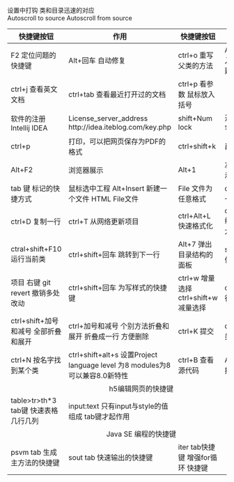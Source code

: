 设置中打钩  类和目录迅速的对应<br>
Autoscroll to source
Autoscroll from source
<table>
<thead>
<tr>
    <th>快捷键按钮</th>
    <th>作用</th>
    <th>快捷键按钮</th>
    <th>作用</th>
</tr>
</thead>
<tbody>
<tr>
    <td> F2 定位问题的快捷键</td>
    <td>Alt+回车 自动修复</td>
    <td>ctrl+o 重写父类的方法</td>
    <td>Alt+Insert 引入构造器或新建</td>
</tr>

<tr>
    <td> ctrl+j 查看英文文档</td>
    <td>ctrl+tab 查看最近打开过的文档</td>
    <td>ctrl+p 看参数 鼠标放入括号</td>
</tr>

<tr>
    <td> 软件的注册 Intellij IDEA</td>
    <td>   License_server_address http://idea.iteblog.com/key.php </td>
    <td>  shift+Num lock </td>
    <td>   开启和关闭数字小键盘</td>
</tr>
<tr>
    <td>  ctrl+p   </td>
    <td> 打印，可以把网页保存为PDF的格式 </td>
    <td> ctrl+shift+k </td>
    <td>  再次提交</td>
</tr>

<tr>
    <td> Alt+F2  </td>
    <td>  浏览器展示</td>
    <td> Alt+1</td>
    <td> 左边目录的显示和隐藏 </td>
</tr>
<tr>
    <td> tab 键 标记的快捷方式 </td>
    <td> 鼠标选中工程 Alt+Insert 新建一个文件 HTML File文件 </td>
    <td>   File 文件为任意格式</td>
    <td>  directory 建立一个路径 </td>
</tr>
<tr>
    <td>   ctrl+D 复制一行  </td>
    <td> ctrl+T 从网络更新项目 </td>
    <td>  ctrl+Alt+L 快速格式化</td>
    <td>ctrl+shift+F12 编辑窗口的最大化 </td>
</tr>
<tr>
    <td> ctral+shift+F10 运行当前类 </td>
    <td>  ctrl+shift+回车 跳转到下一行 </td>
    <td> Alt+7 弹出目录结构的面板</td>
    <td>  shift+F6 改文件名 </td>
</tr>
<tr>
    <td> 项目 右键 git revert 撤销多处改动  </td>
    <td>   ctrl+shift+回车 为写样式的快捷键 </td>
    <td>  ctrl+w 增量选择 ctrl+shift+w 减量选择</td>
    <td>    ctrl+x 删除一行</td>
</tr>
<tr>
    <td>  ctrl+shift+加号和减号 全部折叠和展开 </td>
    <td> ctrl+加号和减号 个别方法折叠和展开 折叠成一行 方便删除 </td>
    <td> ctrl+K 提交</td>
    <td>  ctrl+F12 弹出类的结构 </td>
</tr>

<tr>
    <td>ctrl+N 按名字找到某个类</td>
    <td>ctrl+shift+alt+s 设置Project language level 为8 modules为8 可以兼容8.0新特性</td>
    <td> ctrl+B 查看源代码</td>
    <td>  Alt+tab 窗口切换软件 </td>
</tr>
<tr>
    <td colspan="4" style="text-align: center"> h5编辑网页的快捷键 </td>
</tr>
<tr>
    <td>  table>tr>th*3 tab键 快速表格几行几列 </td>
    <td>  input:text 只有input与style的值组成 tab键才起作用</td>
    <td> </td>
    <td>  </td>
</tr>
<tr>
    <td colspan="4" style="text-align: center"> Java SE 编程的快捷键 </td>
</tr>
<tr>
    <td> psvm tab 生成主方法的快捷键  </td>
    <td> sout tab 快速输出的快捷键 </td>
    <td>iter tab快捷键 增强for循环 快捷键 </td>
    <td>  </td>
</tr>
</tbody>
</table>
